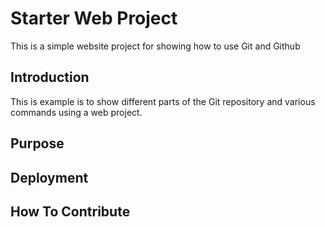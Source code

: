 # Starter Web Project

This is a simple website project for showing how to use Git and Github

## Introduction

This is example is to show different parts of the Git repository and various commands
using a web project.

## Purpose

## Deployment

## How To Contribute
